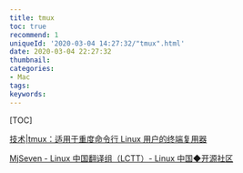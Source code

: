 ```yaml
---
title: tmux
toc: true
recommend: 1
uniqueId: '2020-03-04 14:27:32/"tmux".html'
date: 2020-03-04 22:27:32
thumbnail:
categories:
- Mac
tags:
keywords:
---
```


[TOC]

<!--more-->

[技术|tmux：适用于重度命令行 Linux 用户的终端复用器](https://linux.cn/article-10480-1.html)









[MjSeven - Linux 中国翻译组（LCTT）- Linux 中国◆开源社区](https://linux.cn/lctt/MjSeven)
